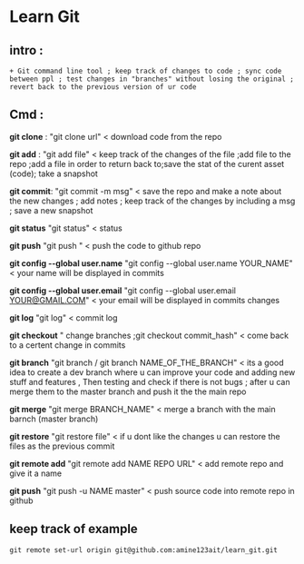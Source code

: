 # Learn Git 

## intro :
	+ Git command line tool ; keep track of changes to code ; sync code between ppl ; test changes in "branches" without losing the original ; revert back to the previous version of ur code 
## Cmd : 

**git clone** : "git clone url" < download code from the repo

**git add** : "git add file" < keep track of the changes of the file ;add file to the repo ;add a file in order to return back to;save the stat of the curent asset (code); take a snapshot 

**git commit**: "git commit -m msg" < save the repo and make a note about the new changes ; add notes ; keep track of the changes by including a msg ; save a new snapshot 

**git status** "git status" < status 

**git push** "git push " < push the code to github repo

**git config --global user.name** "git config --global user.name YOUR_NAME" < your name will be displayed in commits 

**git config --global user.email** "git config --global user.email YOUR@GMAIL.COM" < your email will be displayed in commits changes 

**git log** "git log" < commit log 

**git checkout** " change branches ;git checkout commit_hash" < come back to a certent change in commits 

**git branch** "git branch / git branch NAME_OF_THE_BRANCH" < its a good idea to create a dev branch where u can improve your code and adding new stuff and features , Then testing and check if there is not bugs ; after u can merge them to the master branch and push it the the main repo 

**git merge** "git merge BRANCH_NAME" < merge a branch with the main barnch (master branch)

**git restore** "git restore file" < if u dont like the changes u can restore the files as the previous commit 

**git remote add** "git remote add NAME REPO URL" < add remote repo and give it a name  

**git push** "git push -u NAME master" < push source code into remote repo in github 


## keep track of example 


````
git remote set-url origin git@github.com:amine123ait/learn_git.git
````